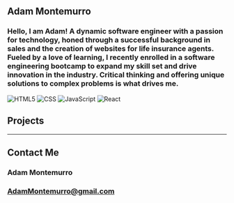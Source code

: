## Adam Montemurro


### Hello, I am Adam! A dynamic software engineer with a passion for technology, honed through a successful background in sales and the creation of websites for life insurance agents. Fueled by a love of learning, I recently enrolled in a software engineering bootcamp to expand my skill set and drive innovation in the industry. Critical thinking and offering unique solutions to complex problems is what drives me.

  ![HTML5](https://img.shields.io/badge/-HTML5-333333?style=flat&logo=HTML5)
  ![CSS](https://img.shields.io/badge/-CSS-333333?style=flat&logo=CSS3&logoColor=1572B6)
  ![JavaScript](https://img.shields.io/badge/-JavaScript-333333?style=flat&logo=javascript)
  ![React](https://img.shields.io/badge/-React-333333?style=flat&logo=react)


## Projects

---
## Contact Me
### Adam Montemurro
### AdamMontemurro@gmail.com
